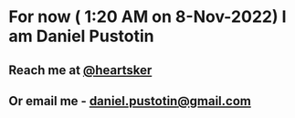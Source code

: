 # For now ( 1:20 AM on  8-Nov-2022) I am Daniel Pustotin
## Reach me at [@heartsker](https://t.me/heartsker)
## Or email me - daniel.pustotin@gmail.com
